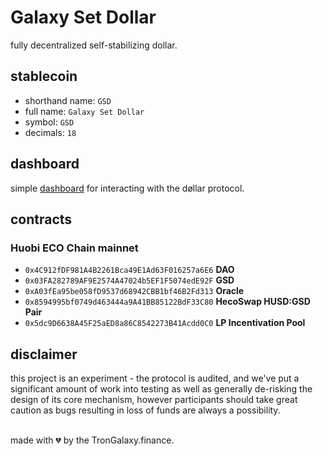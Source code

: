 # Galaxy Set Dollar
fully decentralized self-stabilizing dollar.

## stablecoin

- shorthand name: `GSD`
- full name: `Galaxy Set Dollar`
- symbol: `GSD`
- decimals: `18`

## dashboard

simple [dashboard](https://gsd.trongalaxy.finance) for interacting with the døllar protocol.

## contracts
### Huobi ECO Chain mainnet
- `0x4C912fDF981A4B2261Bca49E1Ad63F016257a6E6` **DAO**
- `0x03FA282789AF9E2574A47024b5EF1F5074edE92F` **GSD**
- `0xA03fEa95be058fD9537d68942CBB1bf46B2Fd313` **Oracle**
- `0x8594995bf0749d463444a9A41BB85122BdF33C80` **HecoSwap HUSD:GSD Pair**
- `0x5dc9D6638A45F25aED8a86C8542273B41Acdd0C0` **LP Incentivation Pool**

## disclaimer
this project is an experiment - the protocol is audited, and we've put a significant amount of work into testing as well as generally de-risking the design of its core mechanism, however participants should take great caution as bugs resulting in loss of funds are always a possibility.

<br>
made with 💔️ by the TronGalaxy.finance.

